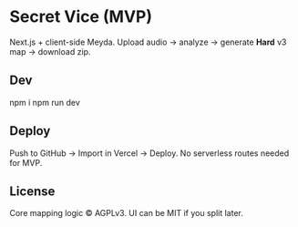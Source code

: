 # Secret Vice (MVP)

Next.js + client-side Meyda. Upload audio → analyze → generate **Hard** v3 map → download zip.

## Dev
npm i
npm run dev

## Deploy
Push to GitHub → Import in Vercel → Deploy. No serverless routes needed for MVP.

## License
Core mapping logic © AGPLv3. UI can be MIT if you split later.
